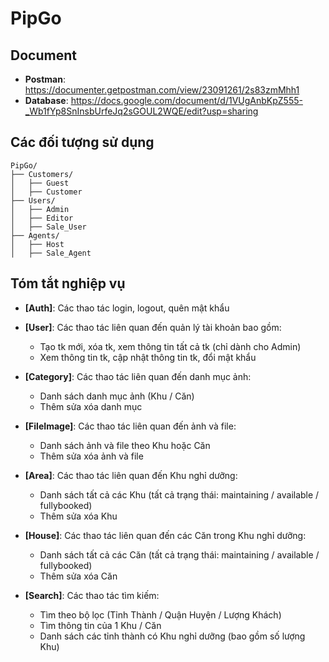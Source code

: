 # PipGo

## Document
 - **Postman**: https://documenter.getpostman.com/view/23091261/2s83zmMhh1
 - **Database**: https://docs.google.com/document/d/1VUgAnbKpZ555-_Wb1fYp8SnInsbUrfeJq2sGOUL2WQE/edit?usp=sharing

## Các đối tượng sử dụng 
```
PipGo/
├── Customers/
│   ├── Guest
│   ├── Customer
├── Users/
│   ├── Admin
│   ├── Editor
│   ├── Sale_User
├── Agents/
│   ├── Host
│   ├── Sale_Agent
```

## Tóm tắt nghiệp vụ
 - **[Auth]**: Các thao tác login, logout, quên mật khẩu

 - **[User]**: Các thao tác liên quan đến quản lý tài khoản bao gồm: 
    - Tạo tk mới, xóa tk, xem thông tin tất cả tk (chỉ dành cho Admin) 
    - Xem thông tin tk, cập nhật thông tin tk, đổi mật khẩu 

 - **[Category]**: Các thao tác liên quan đến danh mục ảnh:
    - Danh sách danh mục ảnh (Khu / Căn)
    - Thêm sửa xóa danh mục
 
 - **[FileImage]**: Các thao tác liên quan đến ảnh và file:
    - Danh sách ảnh và file theo Khu hoặc Căn
    - Thêm sửa xóa ảnh và file

 - **[Area]**: Các thao tác liên quan đến Khu nghỉ dưỡng: 
    - Danh sách tất cả các Khu (tất cả trạng thái: maintaining / available / fullybooked)
    - Thêm sửa xóa Khu

 - **[House]**: Các thao tác liên quan đến các Căn trong Khu nghỉ dưỡng: 
    - Danh sách tất cả các Căn (tất cả trạng thái: maintaining / available / fullybooked)
    - Thêm sửa xóa Căn

 - **[Search]**: Các thao tác tìm kiếm:
    - Tìm theo bộ lọc (Tỉnh Thành / Quận Huyện / Lượng Khách)
    - Tìm thông tin của 1 Khu / Căn
    - Danh sách các tỉnh thành có Khu nghỉ dưỡng (bao gồm số lượng Khu)